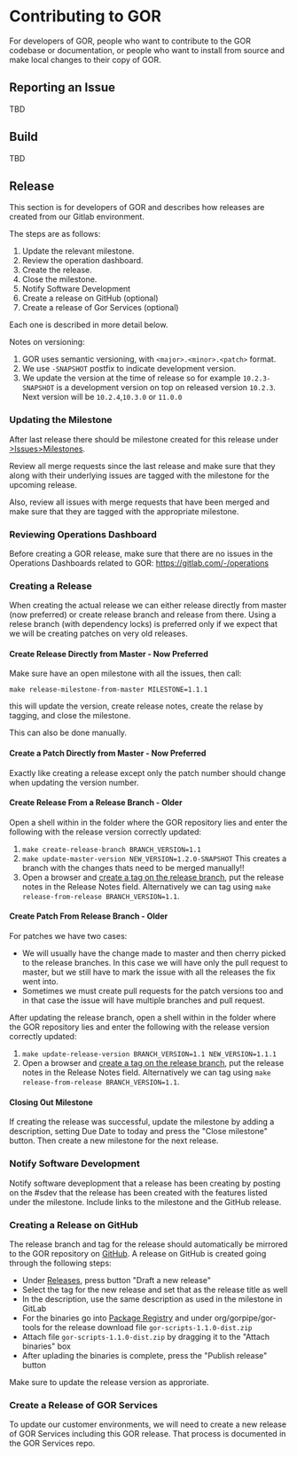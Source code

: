 # Contributing to GOR

For developers of GOR, people who want to contribute to the GOR codebase or documentation, or people who want to install from source and make local changes to their copy of GOR.

## Reporting an Issue
TBD

## Build
TBD

## Release

This section is for developers of GOR and describes how releases are created from our Gitlab environment.

The steps are as follows:

1. Update the relevant milestone.
2. Review the operation dashboard.
3. Create the release.
4. Close the milestone.
5. Notify Software Development
6. Create a release on GitHub (optional)
7. Create a release of Gor Services (optional)

Each one is described in more detail below.

Notes on versioning:  
1. GOR uses semantic versioning, with `<major>.<minor>.<patch>` format.  
2. We use `-SNAPSHOT` postfix to indicate development version.  
3. We update the version at the time of release so for example `10.2.3-SNAPSHOT` is a development version on top on released version `10.2.3`.  Next version will be `10.2.4`,`10.3.0` or `11.0.0`

### Updating the Milestone

After last release there should be milestone created for this release under [>Issues>Milestones](https://gitlab.com/wuxi-nextcode/wxnc-gor/gor/-/milestones).

Review all merge requests since the last release and make sure that they along with their underlying issues are tagged with the milestone for the upcoming release.

Also, review all issues with merge requests that have been merged and make sure that they are tagged with the appropriate milestone.

### Reviewing Operations Dashboard

Before creating a GOR release, make sure that there are no issues in the Operations Dashboards related to GOR: https://gitlab.com/-/operations

### Creating a Release
When creating the actual release we can either release directly from master (now preferred) or create release branch and release from there.
Using a relese branch (with dependency locks) is preferred only if we expect that we will be creating patches on very old releases.


#### Create Release Directly from Master - Now Preferred

Make sure have an open milestone with all the issues, then call:

`make release-milestone-from-master MILESTONE=1.1.1`

this will update the version, create release notes, create the relase by tagging, and close the milestone.
     
This can also be done manually.

#### Create a Patch Directly from Master - Now Preferred

Exactly like creating a release except only the patch number should change when updating the version number.

#### Create Release From a Release Branch - Older

Open a shell within in the folder where the GOR repository lies and enter the following with the release version correctly updated:

1. `make create-release-branch BRANCH_VERSION=1.1`
2. `make update-master-version NEW_VERSION=1.2.0-SNAPSHOT`  This creates a branch with the changes thats need to be merged manually!!
3. Open a browser and [create a tag on the release branch](https://gitlab.com/wuxi-nextcode/wxnc-gor/gor/-/tags), put the release notes in the Release Notes field.  Alternatively we can tag using  `make release-from-release BRANCH_VERSION=1.1`.

#### Create Patch From Release Branch - Older

For patches we have two cases:
- We will usually have the change made to master and then cherry picked to the release branches.  In this case we will have only the pull request to master, but we still have to mark the issue with all the releases the fix went into.
- Sometimes we must create pull requests for the patch versions too and in that case the issue will have multiple branches and pull request.

After updating the release branch, open a shell within in the folder where the GOR repository lies and enter the following with the release version correctly updated:

1. `make update-release-version BRANCH_VERSION=1.1 NEW_VERSION=1.1.1`
2. Open a browser and [create a tag on the release branch](https://gitlab.com/wuxi-nextcode/wxnc-gor/gor/-/tags), put the release notes in the Release Notes field.  Alternatively we can tag using  `make release-from-release BRANCH_VERSION=1.1`.

#### Closing Out Milestone

If creating the release was successful, update the milestone by adding a description, setting Due Date to today and press the "Close milestone" button. Then create a new milestone for the next release.

### Notify Software Development

Notify software deveplopment that a release has been creating by posting on the #sdev that the release has been created with the features listed under the milestone. Include links to the milestone and the GitHub release.

### Creating a Release on GitHub

The release branch and tag for the release should automatically be mirrored to the GOR repository on [GitHub](https://github.com/gorpipe/gor). A release on GitHub is created going through the following steps:

- Under [Releases](https://github.com/gorpipe/gor/releases), press button "Draft a new release"
- Select the tag for the new release and set that as the release title as well
- In the description, use the same description as used in the milestone in GitLab
- For the binaries go into [Package Registry](https://gitlab.com/wuxi-nextcode/wxnc-gor/gor/-/packages) and under org/gorpipe/gor-tools for the release download file `gor-scripts-1.1.0-dist.zip`
- Attach file `gor-scripts-1.1.0-dist.zip` by dragging it to the "Attach binaries" box
- After uplading the binaries is complete, press the "Publish release" button

Make sure to update the release version as approriate.

### Create a Release of GOR Services

To update our customer environments, we will need to create a new release of GOR Services including this GOR release. That process is documented in the GOR Services repo.

